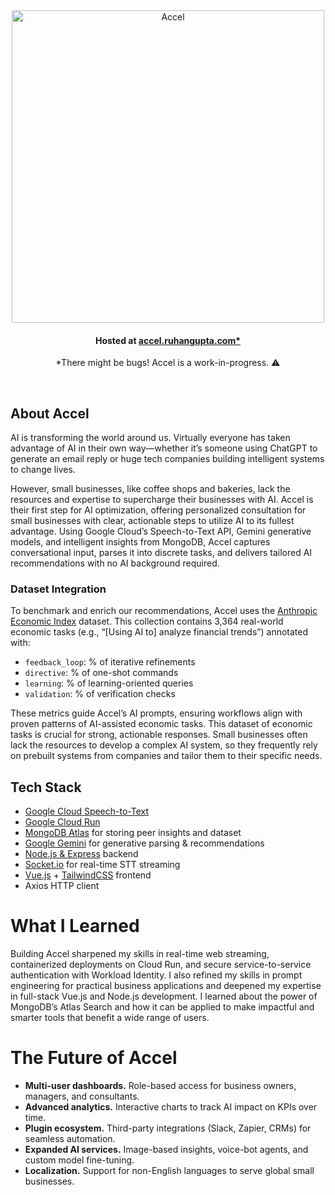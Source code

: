 <div align="center">
  <img src="https://drive.google.com/uc?export=download&id=11pMeTxjIPw8SvSPKTzXtWXkaPZ6yXgPz" alt="Accel" width="500">
  <h4>Hosted at <a href="https://accel.ruhangupta.com">accel.ruhangupta.com*</a></h4>
  <p>*There might be bugs! Accel is a work-in-progress. ⚠️</p>
</div>
<br>

<h2>About Accel</h2>
<p>AI is transforming the world around us. Virtually everyone has taken advantage of AI in their own way—whether it’s someone using ChatGPT to generate an email reply or huge tech companies building intelligent systems to change lives.</p>
<p>However, small businesses, like coffee shops and bakeries, lack the resources and expertise to supercharge their businesses with AI. Accel is their first step for AI optimization, offering personalized consultation for small businesses with clear, actionable steps to utilize AI to its fullest advantage. Using Google Cloud’s Speech-to-Text API, Gemini generative models, and intelligent insights from MongoDB, Accel captures conversational input, parses it into discrete tasks, and delivers tailored AI recommendations with no AI background required.</p>

<h3>Dataset Integration</h3>
<p>To benchmark and enrich our recommendations, Accel uses the <a href="https://huggingface.co/datasets/Anthropic/EconomicIndex">Anthropic Economic Index</a> dataset. This collection contains 3,364 real-world economic tasks (e.g., “[Using AI to] analyze financial trends”) annotated with:</p>
<ul>
  <li><code>feedback_loop</code>: % of iterative refinements</li>
  <li><code>directive</code>: % of one-shot commands</li>
  <li><code>learning</code>: % of learning-oriented queries</li>
  <li><code>validation</code>: % of verification checks</li>
</ul>
<p>These metrics guide Accel’s AI prompts, ensuring workflows align with proven patterns of AI-assisted economic tasks. This dataset of economic tasks is crucial for strong, actionable responses. Small businesses often lack the resources to develop a complex AI system, so they frequently rely on prebuilt systems from companies and tailor them to their specific needs.</p>

<h2>Tech Stack</h2>
<ul>
  <li><a href="https://cloud.google.com/speech-to-text">Google Cloud Speech-to-Text</a></li>
  <li><a href="https://cloud.google.com/run">Google Cloud Run</a></li>
  <li><a href="https://www.mongodb.com">MongoDB Atlas</a> for storing peer insights and dataset</li>
  <li><a href="https://gemini.google/overview">Google Gemini</a> for generative parsing & recommendations</li>
  <li><a href="https://nodejs.org">Node.js & Express</a> backend</li>
  <li><a href="https://socket.io">Socket.io</a> for real-time STT streaming</li>
  <li><a href="https://vuejs.org">Vue.js</a> + <a href="https://tailwindcss.com">TailwindCSS</a> frontend</li>
  <li>Axios HTTP client</li>
</ul>

<h1>What I Learned</h1>
<p>Building Accel sharpened my skills in real-time web streaming, containerized deployments on Cloud Run, and secure service-to-service authentication with Workload Identity. I also refined my skills in prompt engineering for practical business applications and deepened my expertise in full-stack Vue.js and Node.js development. I learned about the power of MongoDB’s Atlas Search and how it can be applied to make impactful and smarter tools that benefit a wide range of users.</p>

<h1>The Future of Accel</h1>
<ul>
  <li><b>Multi-user dashboards.</b> Role-based access for business owners, managers, and consultants.</li>
  <li><b>Advanced analytics.</b> Interactive charts to track AI impact on KPIs over time.</li>
  <li><b>Plugin ecosystem.</b> Third-party integrations (Slack, Zapier, CRMs) for seamless automation.</li>
  <li><b>Expanded AI services.</b> Image-based insights, voice-bot agents, and custom model fine-tuning.</li>
  <li><b>Localization.</b> Support for non-English languages to serve global small businesses.</li>
</ul>
